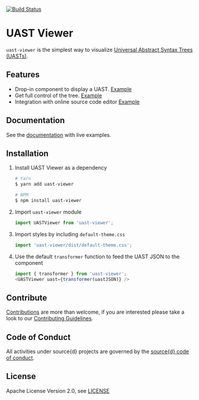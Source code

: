 [![Build Status](https://travis-ci.org/bblfsh/uast-viewer.svg)](https://travis-ci.org/bblfsh/uast-viewer)

# UAST Viewer

`uast-viewer` is the simplest way to visualize [Universal Abstract Syntax Trees (UASTs)](https://doc.bblf.sh/uast/specification.html).

## Features

 - Drop-in component to display a UAST. [Example](#!/Uncontrolled)
 - Get full control of the tree. [Example](#!/Controlled)
 - Integration with online source code editor [Example](#!/With%20source%20code)

## Documentation

See the [documentation](#link-placeholder) with live examples.

## Installation

1. Install UAST Viewer as a dependency

    ```bash
    # Yarn
    $ yarn add uast-viewer

    # NPM
    $ npm install uast-viewer
    ```

2. Import `uast-viewer` module

    ```js
    import UASTViewer from 'uast-viewer';
    ```

3. Import styles by including `default-theme.css`

    ```js
    import 'uast-viewer/dist/default-theme.css';
    ```

4. Use the default `transformer` function to feed the UAST JSON to the component

    ```js
    import { transformer } from 'uast-viewer';
    <UASTViewer uast={transformer(uastJSON)} />
    ```


## Contribute

[Contributions](https://github.com/bblfsh/uast-viewer/issues) are more than welcome, if you are interested please take a look to our [Contributing Guidelines](CONTRIBUTING.md).


## Code of Conduct

All activities under source{d} projects are governed by the [source{d} code of conduct](https://github.com/bblfsh/guide/blob/master/.github/CODE_OF_CONDUCT.md).


## License

Apache License Version 2.0, see [LICENSE](LICENSE)
